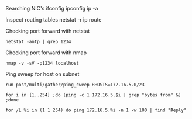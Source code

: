 

Searching NIC's
	ifconfig
	ipconfig
	ip -a

Inspect routing tables
	netstat -r 
	ip route

Checking port forward with netstat
```shell-session
netstat -antp | grep 1234
```
Checking port forward with nmap
```shell-session
nmap -v -sV -p1234 localhost
```

Ping sweep for host on subnet
```shell-session
run post/multi/gather/ping_sweep RHOSTS=172.16.5.0/23
```
```shell-session
for i in {1..254} ;do (ping -c 1 172.16.5.$i | grep "bytes from" &) ;done
```
```cmd-session
for /L %i in (1 1 254) do ping 172.16.5.%i -n 1 -w 100 | find "Reply"
```
